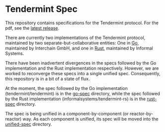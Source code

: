 # Tendermint Spec

This repository contains specifications for the Tendermint protocol. For the pdf, see the [latest release](https://github.com/tendermint/spec/releases).

There are currently two implementations of the Tendermint protocol, 
maintained by two separate-but-collaborative entities:
One in [Go](https://github.com/tendermint/tendermint), 
maintained by Interchain GmbH, 
and one in [Rust](https://github.com/informalsystems/tendermint-rs),
maintained by Informal Systems. 

There have been inadvertent divergences in the specs followed 
by the Go implementation and the Rust implementation respectively. 
However, we are worked to reconverge these specs into a single unified spec. 
Consequently, this repository is in a bit of a state of flux.

At the moment, the spec followed by the Go implementation (tendermint/tendermint) 
is in the [go-spec](go-spec) directory, while the spec followed by the
Rust implementation (informalsystems/tendermint-rs) is in the [rust-spec](rust-spec)
directory. 

The spec is being unified in a component-by-component (or reactor-by-reactor)
way. As each component is unified, its spec will be moved into the 
[unified-spec](unified-spec) directory. 